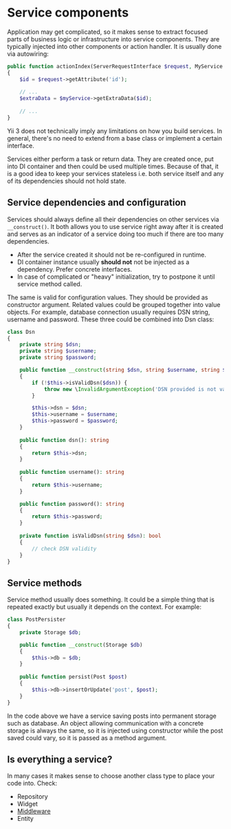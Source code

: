 # Service components

Application may get complicated, so it makes sense to extract focused parts of business logic
or infrastructure into service components. They are typically injected into other components or action handler.
It is usually done via autowiring:

```php
public function actionIndex(ServerRequestInterface $request, MyService $myService): ResponseInterface
{
    $id = $request->getAttribute('id');
    
    // ...
    $extraData = $myService->getExtraData($id);
    
    // ...
}
```

Yii 3 does not technically imply any limitations on how you build services. In general, there's no need to extend from
a base class or implement a certain interface.

Services either perform a task or return data. They are created once, put into DI container and then could be used
multiple times. Because of that, it is a good idea to keep your services stateless i.e. both service itself and any of
its dependencies should not hold state.

## Service dependencies and configuration

Services should always define all their dependencies on other services via `__construct()`. It both allows you to use
service right away after it is created and serves as an indicator of a service doing too much if there are too many
dependencies.

- After the service created it should not be re-configured in runtime.
- DI container instance usually **should not** not be injected as a dependency. Prefer concrete interfaces.
- In case of complicated or "heavy" initialization, try to postpone it until service method called.  

The same is valid for configuration values. They should be provided as constructor argument. Related values could be
grouped together into value objects. For example, database connection usually requires DSN string, username and password.
These three could be combined into Dsn class:

```php
class Dsn
{
    private string $dsn;
    private string $username;
    private string $password;

    public function __construct(string $dsn, string $username, string $password)
    {
        if (!$this->isValidDsn($dsn)) {
            throw new \InvalidArgumentException('DSN provided is not valid.');
        }

        $this->dsn = $dsn;
        $this->username = $username;
        $this->password = $password;
    }
    
    public function dsn(): string
    {
        return $this->dsn;
    }
    
    public function username(): string
    {
        return $this->username;
    }

    public function password(): string
    {
        return $this->password;    
    }
    
    private function isValidDsn(string $dsn): bool
    {
        // check DSN validity    
    }
}
```

## Service methods

Service method usually does something. It could be a simple thing that is repeated exactly but usually it depends on the
context. For example:

```php
class PostPersister
{
    private Storage $db;

    public function __construct(Storage $db)
    {
        $this->db = $db;
    }
    
    public function persist(Post $post)
    {
        $this->db->insertOrUpdate('post', $post);    
    }
}
```

In the code above we have a service saving posts into permanent storage such as database. An object allowing
communication with a concrete storage is always the same, so it is injected using constructor while the post saved
could vary, so it is passed as a method argument.

## Is everything a service?

In many cases it makes sense to choose another class type to place your code into. Check:

- Repository
- Widget
- [Middleware](middleware.md)
- Entity
